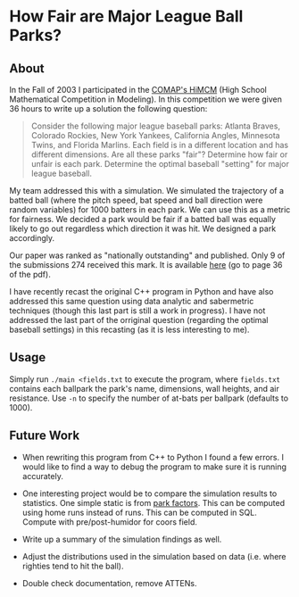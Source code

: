# How Fair are Major League Ball Parks?

## About

In the Fall of 2003 I participated in the [COMAP's HiMCM][0] (High School Mathematical Competition in Modeling).  In this competition we were given 36 hours to write up a solution the following question:

> Consider the following major league baseball parks: Atlanta Braves, Colorado Rockies, New York Yankees, California Angles, Minnesota Twins, and Florida Marlins.  Each field is in a different location and has different dimensions. Are all these parks "fair"? Determine how fair or unfair is each park. Determine the optimal baseball "setting" for major league baseball.

My team addressed this with a simulation.  We simulated the trajectory of a batted ball (where the pitch speed, bat speed and ball direction were random variables) for 1000 batters in each park.  We can use this as a metric for fairness.  We decided a park would be fair if a batted ball was equally likely to go out regardless which direction it was hit.  We designed a park accordingly.

Our paper was ranked as "nationally outstanding" and published.  Only 9 of the submissions 274 received this mark.  It is available [here][1] (go to page 36 of the pdf).

I have recently recast the original C++ program in Python and have also addressed this same question using data analytic and sabermetric techniques (though this last part is still a work in progress).  I have not addressed the last part of the orriginal question (regarding the optimal baseball settings) in this recasting (as it is less interesting to me).

## Usage

Simply run `./main <fields.txt` to execute the program, where `fields.txt` contains each ballpark the park's name, dimensions, wall heights, and
air resistance. Use `-n` to specify the number of at-bats per ballpark (defaults to 1000).

## Future Work

* When rewriting this program from C++ to Python I found a few errors.  I would like to find a way to debug the program to make sure it is running accurately.

* One interesting project would be to compare the simulation results to statistics.  One simple static is from [park factors][2].  This can be computed using home runs instead of runs.  This can be computed in SQL. Compute with pre/post-humidor for coors field.

* Write up a summary of the simulation findings as well.

* Adjust the distributions used in the simulation based on data (i.e. where righties tend to hit the ball).

* Double check documentation, remove ATTENs.

[0]: http://www.comap.com/highschool/contests/himcm/
[1]: https://dl.dropboxusercontent.com/u/1444851/Website/Cons86.pdf
[2]: http://en.wikipedia.org/wiki/Batting_park_factor